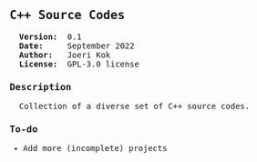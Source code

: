 <pre><h2>C++ Source Codes</h2>  <b>Version:</b>  0.1
  <b>Date:</b>     September 2022
  <b>Author:</b>   Joeri Kok
  <b>License:</b>  GPL-3.0 license
<h3>Description</h3>  Collection of a diverse set of C++ source codes.
<h3>To-do</h3><ul><li>Add more (incomplete) projects</li></ul></pre>
